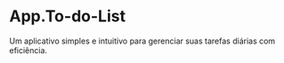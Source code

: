 # App.To-do-List
Um aplicativo simples e intuitivo para gerenciar suas tarefas diárias com eficiência.
